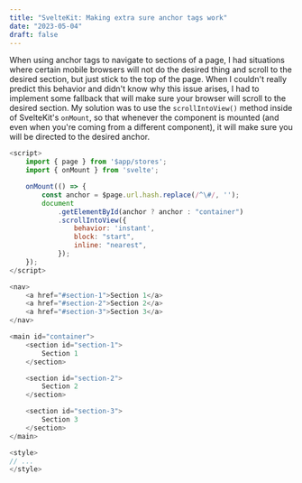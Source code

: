 ```yaml
---
title: "SvelteKit: Making extra sure anchor tags work"
date: "2023-05-04"
draft: false
---
```


When using anchor tags to navigate to sections of a page, I had situations where certain mobile browsers will not do the desired thing and scroll to the desired section, but just stick to the top of the page. When I couldn't really predict this behavior and didn't know why this issue arises, I had to implement some fallback that will make sure your browser will scroll to the desired section. My solution was to use the `scrollIntoView()` method inside of SvelteKit's `onMount`, so that whenever the component is mounted (and even when you're coming from a different component), it will make sure you will be directed to the desired anchor.

```javascript
<script>
	import { page } from '$app/stores';
	import { onMount } from 'svelte';

	onMount(() => {
		const anchor = $page.url.hash.replace(/^\#/, '');
		document
			.getElementById(anchor ? anchor : "container")
			.scrollIntoView({ 
                behavior: 'instant', 
                block: "start", 
                inline: "nearest", 
            });
	});
</script>

<nav>
	<a href="#section-1">Section 1</a>
	<a href="#section-2">Section 2</a>
	<a href="#section-3">Section 3</a>
</nav>

<main id="container">
	<section id="section-1">
		Section 1
	</section>

	<section id="section-2">
		Section 2
	</section>

	<section id="section-3">
		Section 3
	</section>
</main>

<style>
// ...
</style>
```
